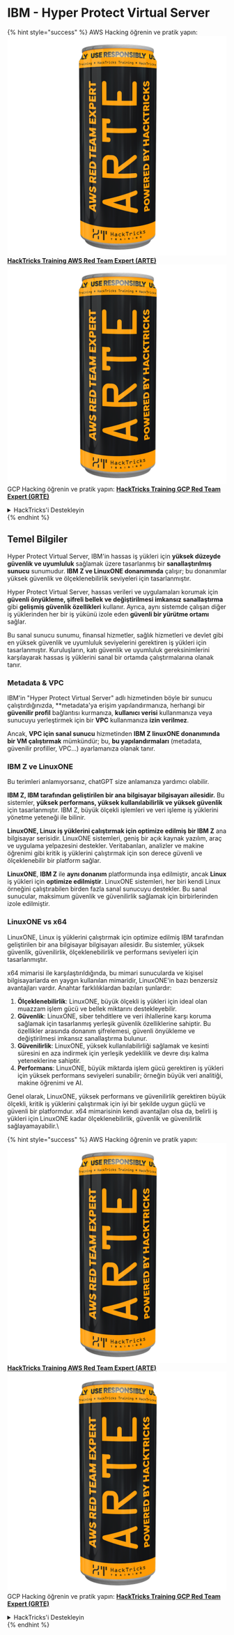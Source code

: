 # IBM - Hyper Protect Virtual Server

{% hint style="success" %}
AWS Hacking öğrenin ve pratik yapın:<img src="../../.gitbook/assets/image (1) (1) (1).png" alt="" data-size="line">[**HackTricks Training AWS Red Team Expert (ARTE)**](https://training.hacktricks.xyz/courses/arte)<img src="../../.gitbook/assets/image (1) (1) (1).png" alt="" data-size="line">\
GCP Hacking öğrenin ve pratik yapın: <img src="../../.gitbook/assets/image (2).png" alt="" data-size="line">[**HackTricks Training GCP Red Team Expert (GRTE)**<img src="../../.gitbook/assets/image (2).png" alt="" data-size="line">](https://training.hacktricks.xyz/courses/grte)

<details>

<summary>HackTricks'i Destekleyin</summary>

* [**abonelik planlarını**](https://github.com/sponsors/carlospolop) kontrol edin!
* **💬 [**Discord grubuna**](https://discord.gg/hRep4RUj7f) veya [**telegram grubuna**](https://t.me/peass) katılın ya da **Twitter'da** 🐦 [**@hacktricks\_live**](https://twitter.com/hacktricks_live)**'ı takip edin.**
* **Hacking ipuçlarını paylaşmak için** [**HackTricks**](https://github.com/carlospolop/hacktricks) ve [**HackTricks Cloud**](https://github.com/carlospolop/hacktricks-cloud) github reposuna PR gönderin.

</details>
{% endhint %}

## Temel Bilgiler

Hyper Protect Virtual Server, IBM'in hassas iş yükleri için **yüksek düzeyde güvenlik ve uyumluluk** sağlamak üzere tasarlanmış bir **sanallaştırılmış sunucu** sunumudur. **IBM Z ve LinuxONE donanımında** çalışır; bu donanımlar yüksek güvenlik ve ölçeklenebilirlik seviyeleri için tasarlanmıştır.

Hyper Protect Virtual Server, hassas verileri ve uygulamaları korumak için **güvenli önyükleme, şifreli bellek ve değiştirilmesi imkansız sanallaştırma** gibi **gelişmiş güvenlik özellikleri** kullanır. Ayrıca, aynı sistemde çalışan diğer iş yüklerinden her bir iş yükünü izole eden **güvenli bir yürütme ortamı** sağlar.

Bu sanal sunucu sunumu, finansal hizmetler, sağlık hizmetleri ve devlet gibi en yüksek güvenlik ve uyumluluk seviyelerini gerektiren iş yükleri için tasarlanmıştır. Kuruluşların, katı güvenlik ve uyumluluk gereksinimlerini karşılayarak hassas iş yüklerini sanal bir ortamda çalıştırmalarına olanak tanır.

### Metadata & VPC

IBM'in "Hyper Protect Virtual Server" adlı hizmetinden böyle bir sunucu çalıştırdığınızda, **metadata'ya erişim yapılandırmanıza, herhangi bir **güvenilir profil** bağlantısı kurmanıza, **kullanıcı verisi** kullanmanıza veya sunucuyu yerleştirmek için bir **VPC** kullanmanıza **izin verilmez**.

Ancak, **VPC için sanal sunucu** hizmetinden **IBM Z linuxONE donanımında bir VM çalıştırmak** mümkündür; bu, **bu yapılandırmaları** (metadata, güvenilir profiller, VPC...) ayarlamanıza olanak tanır.

### IBM Z ve LinuxONE

Bu terimleri anlamıyorsanız, chatGPT size anlamanıza yardımcı olabilir.

**IBM Z, IBM tarafından geliştirilen bir ana bilgisayar bilgisayarı ailesidir.** Bu sistemler, **yüksek performans, yüksek kullanılabilirlik ve yüksek güvenlik** için tasarlanmıştır. IBM Z, büyük ölçekli işlemleri ve veri işleme iş yüklerini yönetme yeteneği ile bilinir.

**LinuxONE, Linux iş yüklerini çalıştırmak için optimize edilmiş bir IBM Z** ana bilgisayar serisidir. LinuxONE sistemleri, geniş bir açık kaynak yazılım, araç ve uygulama yelpazesini destekler. Veritabanları, analizler ve makine öğrenimi gibi kritik iş yüklerini çalıştırmak için son derece güvenli ve ölçeklenebilir bir platform sağlar.

**LinuxONE**, **IBM Z** ile **aynı donanım** platformunda inşa edilmiştir, ancak **Linux** iş yükleri için **optimize edilmiştir**. LinuxONE sistemleri, her biri kendi Linux örneğini çalıştırabilen birden fazla sanal sunucuyu destekler. Bu sanal sunucular, maksimum güvenlik ve güvenilirlik sağlamak için birbirlerinden izole edilmiştir.

### LinuxONE vs x64

LinuxONE, Linux iş yüklerini çalıştırmak için optimize edilmiş IBM tarafından geliştirilen bir ana bilgisayar bilgisayarı ailesidir. Bu sistemler, yüksek güvenlik, güvenilirlik, ölçeklenebilirlik ve performans seviyeleri için tasarlanmıştır.

x64 mimarisi ile karşılaştırıldığında, bu mimari sunucularda ve kişisel bilgisayarlarda en yaygın kullanılan mimaridir, LinuxONE'in bazı benzersiz avantajları vardır. Anahtar farklılıklardan bazıları şunlardır:

1. **Ölçeklenebilirlik**: LinuxONE, büyük ölçekli iş yükleri için ideal olan muazzam işlem gücü ve bellek miktarını destekleyebilir.
2. **Güvenlik**: LinuxONE, siber tehditlere ve veri ihlallerine karşı koruma sağlamak için tasarlanmış yerleşik güvenlik özelliklerine sahiptir. Bu özellikler arasında donanım şifrelemesi, güvenli önyükleme ve değiştirilmesi imkansız sanallaştırma bulunur.
3. **Güvenilirlik**: LinuxONE, yüksek kullanılabilirliği sağlamak ve kesinti süresini en aza indirmek için yerleşik yedeklilik ve devre dışı kalma yeteneklerine sahiptir.
4. **Performans**: LinuxONE, büyük miktarda işlem gücü gerektiren iş yükleri için yüksek performans seviyeleri sunabilir; örneğin büyük veri analitiği, makine öğrenimi ve AI.

Genel olarak, LinuxONE, yüksek performans ve güvenilirlik gerektiren büyük ölçekli, kritik iş yüklerini çalıştırmak için iyi bir şekilde uygun güçlü ve güvenli bir platformdur. x64 mimarisinin kendi avantajları olsa da, belirli iş yükleri için LinuxONE kadar ölçeklenebilirlik, güvenlik ve güvenilirlik sağlayamayabilir.\\

{% hint style="success" %}
AWS Hacking öğrenin ve pratik yapın:<img src="../../.gitbook/assets/image (1) (1) (1).png" alt="" data-size="line">[**HackTricks Training AWS Red Team Expert (ARTE)**](https://training.hacktricks.xyz/courses/arte)<img src="../../.gitbook/assets/image (1) (1) (1).png" alt="" data-size="line">\
GCP Hacking öğrenin ve pratik yapın: <img src="../../.gitbook/assets/image (2).png" alt="" data-size="line">[**HackTricks Training GCP Red Team Expert (GRTE)**<img src="../../.gitbook/assets/image (2).png" alt="" data-size="line">](https://training.hacktricks.xyz/courses/grte)

<details>

<summary>HackTricks'i Destekleyin</summary>

* [**abonelik planlarını**](https://github.com/sponsors/carlospolop) kontrol edin!
* **💬 [**Discord grubuna**](https://discord.gg/hRep4RUj7f) veya [**telegram grubuna**](https://t.me/peass) katılın ya da **Twitter'da** 🐦 [**@hacktricks\_live**](https://twitter.com/hacktricks_live)**'ı takip edin.**
* **Hacking ipuçlarını paylaşmak için** [**HackTricks**](https://github.com/carlospolop/hacktricks) ve [**HackTricks Cloud**](https://github.com/carlospolop/hacktricks-cloud) github reposuna PR gönderin.

</details>
{% endhint %}

